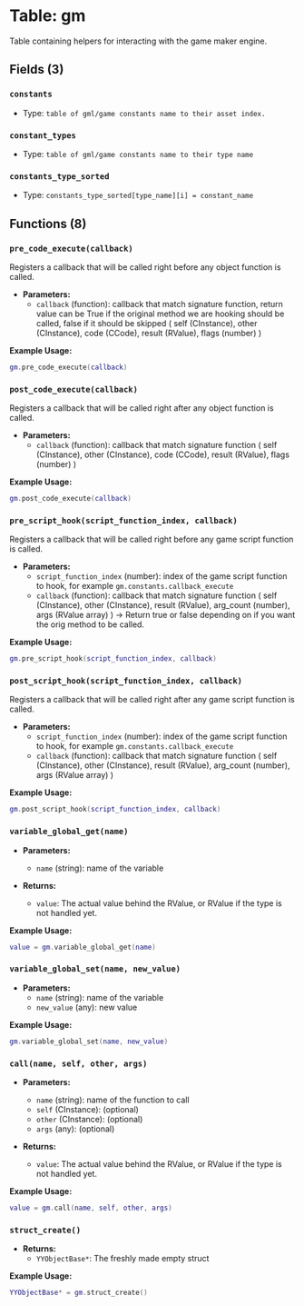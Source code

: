 # Table: gm

Table containing helpers for interacting with the game maker engine.

## Fields (3)

### `constants`

- Type: `table of gml/game constants name to their asset index.`

### `constant_types`

- Type: `table of gml/game constants name to their type name`

### `constants_type_sorted`

- Type: `constants_type_sorted[type_name][i] = constant_name`

## Functions (8)

### `pre_code_execute(callback)`

Registers a callback that will be called right before any object function is called.

- **Parameters:**
  - `callback` (function): callback that match signature function, return value can be True if the original method we are hooking should be called, false if it should be skipped ( self (CInstance), other (CInstance), code (CCode), result (RValue), flags (number) )

**Example Usage:**
```lua
gm.pre_code_execute(callback)
```

### `post_code_execute(callback)`

Registers a callback that will be called right after any object function is called.

- **Parameters:**
  - `callback` (function): callback that match signature function ( self (CInstance), other (CInstance), code (CCode), result (RValue), flags (number) )

**Example Usage:**
```lua
gm.post_code_execute(callback)
```

### `pre_script_hook(script_function_index, callback)`

Registers a callback that will be called right before any game script function is called.

- **Parameters:**
  - `script_function_index` (number): index of the game script function to hook, for example `gm.constants.callback_execute`
  - `callback` (function): callback that match signature function ( self (CInstance), other (CInstance), result (RValue), arg_count (number), args (RValue array) ) -> Return true or false depending on if you want the orig method to be called.

**Example Usage:**
```lua
gm.pre_script_hook(script_function_index, callback)
```

### `post_script_hook(script_function_index, callback)`

Registers a callback that will be called right after any game script function is called.

- **Parameters:**
  - `script_function_index` (number): index of the game script function to hook, for example `gm.constants.callback_execute`
  - `callback` (function): callback that match signature function ( self (CInstance), other (CInstance), result (RValue), arg_count (number), args (RValue array) )

**Example Usage:**
```lua
gm.post_script_hook(script_function_index, callback)
```

### `variable_global_get(name)`

- **Parameters:**
  - `name` (string): name of the variable

- **Returns:**
  - `value`: The actual value behind the RValue, or RValue if the type is not handled yet.

**Example Usage:**
```lua
value = gm.variable_global_get(name)
```

### `variable_global_set(name, new_value)`

- **Parameters:**
  - `name` (string): name of the variable
  - `new_value` (any): new value

**Example Usage:**
```lua
gm.variable_global_set(name, new_value)
```

### `call(name, self, other, args)`

- **Parameters:**
  - `name` (string): name of the function to call
  - `self` (CInstance): (optional)
  - `other` (CInstance): (optional)
  - `args` (any): (optional)

- **Returns:**
  - `value`: The actual value behind the RValue, or RValue if the type is not handled yet.

**Example Usage:**
```lua
value = gm.call(name, self, other, args)
```

### `struct_create()`

- **Returns:**
  - `YYObjectBase*`: The freshly made empty struct

**Example Usage:**
```lua
YYObjectBase* = gm.struct_create()
```


